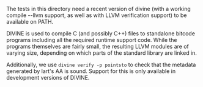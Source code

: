 The tests in this directory need a recent version of divine (with a working
compile --llvm support, as well as with LLVM verification support) to be
available on PATH.

DIVINE is used to compile C (and possibly C++) files to standalone bitcode
programs including all the required runtime support code.  While the programs
themselves are fairly small, the resulting LLVM modules are of varying size,
depending on which parts of the standard library are linked in.

Additionally, we use `divine verify -p pointsto` to check that the metadata
generated by lart's AA is sound. Support for this is only available in
development versions of DIVINE.
